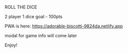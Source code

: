 ROLL THE DICE

2 player
1 dice
goal - 100pts


PWA is here:
https://adorable-biscotti-9824da.netlify.app


modal for game info will come later

Enjoy!
